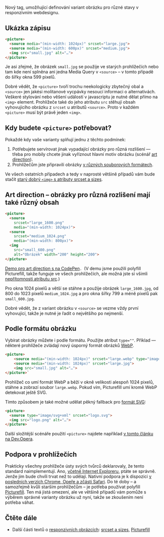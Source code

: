 # <picture>

Nový tag, umožňující definování variant obrázku pro různé stavy v responzivním webdesignu. 

## Ukázka zápisu

```html
<picture>
  <source media="(min-width: 1024px)" srcset="large.jpg">
  <source media="(min-width: 600px)" srcset="medium.jpg">
  <img src="small.jpg" alt="…">
</picture>
```

Je asi zřejmé, že obrázek `small.jpg` se použije ve starých prohlížečích nebo tam kde není splněna ani jedna Media Query v `<source>` – v tomto případě do šířky okna 599 pixelů.

Dobré vědět, že `<picture>` tvoří trochu neekologicky zbytečný obal a `<source>` jen jakési molitanové vycpávky nesoucí informaci o alternativách. Veškeré stylování nebo věšení událostí v javascriptu je nutné dělat přímo na `<img>` element. Prohlížeče také do jeho atributu `src` stěhují obsah vyhovujícího obrázku z `srcset` u atributů `<source>`. Proto v každém `<picture>` musí být právě jeden `<img>`.

## Kdy budete `<picture>` potřebovat?

Pokaždé kdy vaše varianty splňují jednu z těchto podmínek:

1. Potřebujete servírovat jinak vypadající obrázky pro různá rozlišení — třeba pro mobily chcete jinak vyříznout hlavní motiv obrázku (scénář [art direction](http://usecases.responsiveimages.org/#h-art-direction)).
2. Prohlížečům jste připravili obrázky [v různých souborových formátech](http://usecases.responsiveimages.org/#h-image-formats).

Ve všech ostatních případech a tedy v naprosté většině případů vám bude stačit [starý dobrý `<img>` s atributy srcset a sizes](http://www.vzhurudolu.cz/prirucka/srcset-sizes).

## Art direction – obrázky pro různá rozlišení mají také různý obsah

```html
<picture>
  <source 
  	srcset="large_1600.png" 
  	media="(min-width: 1024px)">
  <source 
  	srcset="medium_1024.png" 
  	media="(min-width: 800px)">
  <img 
    src="small_600.png"    
    alt="Obrázek" width="200" height="200">
</picture>
```

[Demo pro art direction s <picture> na CodePen](http://codepen.io/machal/pen/VYPPQQ?editors=110)`. `(V demu jsme použili polyfill Picturefill, takže funguje ve všech prohlížečích, ale možná jste si všimli [nepřítomnosti atributu src](http://www.vzhurudolu.cz/prirucka/picturefill#picturefill-2).)

Pro okna 1024 pixelů a větší se stáhne a použije obrázek `large_1600.jpg`, od 800 do 1023 pixelů `medium_1024.jpg` a pro okna šířky 799 a méně pixelů pak `small_600.jpg`.

Dobré vědět, že z variant obrázku v `<source>` se vezme vždy první vyhovující, takže je nutné je řadit o největšího po nejmenší.

## Podle formátu obrázku

Vybírat obrázky můžete i podle formátu. Použijte atribut `type=""`. Příklad — některé prohlížeče zvládají nový úsporný formát obrázků [WebP](http://caniuse.com/webp).

```html
<picture>
	<source media="(min-width: 1024px)" srcset="large.webp" type="image/webp">
	<source media="(min-width: 1024px)" srcset="large.jpg">
	<img src="small.jpg" alt="…">
</picture>`
```

Prohlížeč co umí formát WebP a běží v okně velikosti alespoň 1024 pixelů, stáhne a zobrazí soubor `large.webp`.  Pokud vím, Picturefill umí kromě WebP detekovat ještě SVG.

Tímto způsobem je také možné udělat pěkný fallback pro [formát SVG](svg.md):

```html
<picture>
  <source type="image/svg+xml" srcset="logo.svg">
  <img src="logo.png" alt="…">
</picture>
```

Další složitější scénáře použití `<picture>` najdete například [v tomto článku na Dev.Opera](https://dev.opera.com/articles/responsive-images/).

## Podpora v prohlížečích

Prakticky všechny prohlížeče ústy svých tvůrců deklarovaly, že tento standard naimplementují. Ano, [včetně Internet Exploreru](http://blogs.msdn.com/b/ie/archive/2014/12/08/status-roadmap-update-srcset-lt-main-gt-element-and-date-inputs-in-development.aspx), ptáte se správně. Jenže jim bude chvíli trvat než to udělají. Nativní podpora je k dispozici [v posledních verzích Chrome, Opeře a zčásti Safari](http://caniuse.com/#feat=srcset). Do té doby – a samozřejmě kvůli starším prohlížečům – je potřeba používat polyfill [Picturefill](http://www.vzhurudolu.cz/prirucka/picturefill). Ten má jistá omezení, ale ve většině případů vám pomůže s výběrem správné varianty obrázku už nyní, takže se zkoušením není potřeba váhat.

## Čtěte dále

* Další části textů o [responzivních obrázcích](http://www.vzhurudolu.cz/prirucka/responzivni-obrazky): [srcset a sizes](http://www.vzhurudolu.cz/prirucka/srcset-sizes), [Picturefill](http://www.vzhurudolu.cz/prirucka/picturefill)
